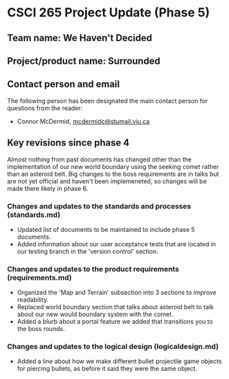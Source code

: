 # CSCI 265 Project Update (Phase 5)

## Team name: We Haven't Decided

## Project/product name: Surrounded

## Contact person and email

The following person has been designated the main contact person for questions from the reader:

 - Connor McDermid, mcdermidc@stumail.viu.ca

## Key revisions since phase 4

Almost nothing from past documents has changed other than the implementation of our new world boundary using the seeking comet rather than an asteroid belt. Big changes to the boss requirements are in talks but are not yet official and haven't been implemeneted, so changes will be made there likely in phase 6.

### Changes and updates to the standards and processes (standards.md)
* Updated list of documents to be maintained to include phase 5 documents.
* Added information about our user acceptance tests that are located in our testing branch in the 'version control' section.

### Changes and updates to the product requirements (requirements.md)
* Organized the 'Map and Terrain' subsection into 3 sections to improve readability.
* Replaced world boundary section that talks about asteroid belt to talk about our new would boundary system with the comet.
* Added a blurb about a portal feature we added that transitions you to the boss rounds.

### Changes and updates to the logical design (logicaldesign.md)
* Added a line about how we make different bullet projectile game objects for piercing bullets, as before it said they were the same object.

